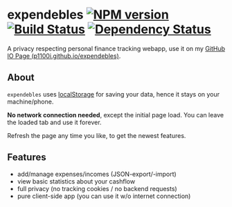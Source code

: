 # expendebles [![NPM version][npm-image]][npm-url] [![Build Status][travis-image]][travis-url] [![Dependency Status][daviddm-image]][daviddm-url]

A privacy respecting personal finance tracking webapp, use it on my [GitHub IO Page (p1100i.github.io/expendebles)][github-io].

## About
`expendebles` uses [localStorage][mozilla-localStorage] for saving your data, hence it stays on your machine/phone.

**No network connection needed**, except the initial page load. You can leave the loaded tab and use it forever.

Refresh the page any time you like, to get the newest features.

## Features
- add/manage expenses/incomes (JSON-export/-import)
- view basic statistics about your cashflow
- full privacy (no tracking cookies / no backend requests)
- pure client-side app (you can use it w/o internet connection)

[github-io]: https://p1100i.github.io/expendebles
[mozilla-localStorage]: https://developer.mozilla.org/en/docs/Web/API/Window/localStorage
[npm-image]: https://badge.fury.io/js/expendebles.svg
[npm-url]: https://npmjs.org/package/expendebles
[travis-image]: https://travis-ci.org/p1100i/expendebles.svg?branch=master
[travis-url]: https://travis-ci.org/p1100i/expendebles
[daviddm-image]: https://david-dm.org/p1100i/expendebles.svg?theme=shields.io
[daviddm-url]: https://david-dm.org/p1100i/expendebles
